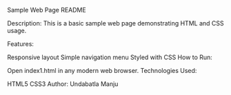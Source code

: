 Sample Web Page README

Description:
This is a basic sample web page demonstrating HTML and CSS usage.

Features:

Responsive layout
Simple navigation menu
Styled with CSS
How to Run:

Open index1.html in any modern web browser.
Technologies Used:

HTML5
CSS3
Author:
Undabatla Manju 